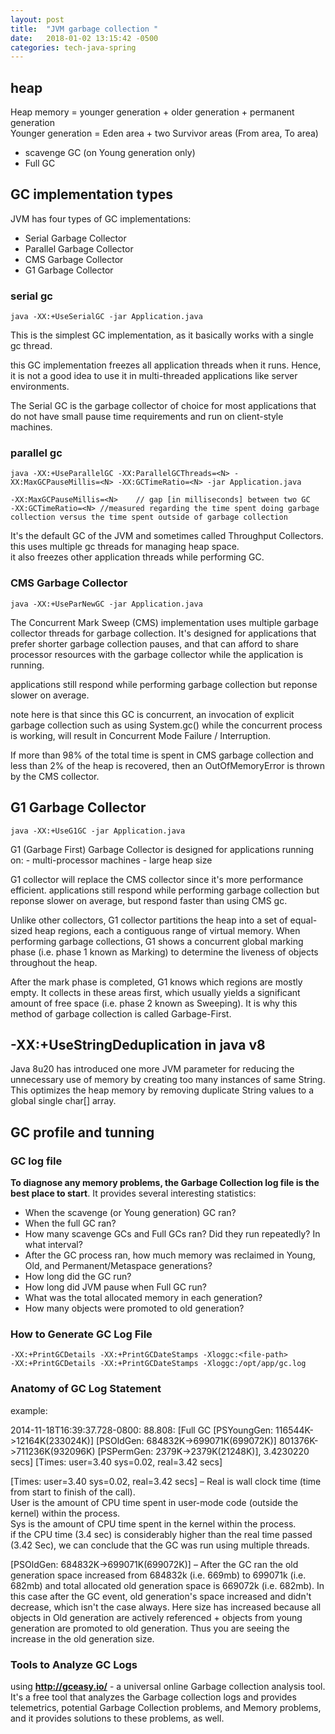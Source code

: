 ```yaml
---
layout: post
title:  "JVM garbage collection "
date:   2018-01-02 13:15:42 -0500
categories: tech-java-spring
---
```


## heap

Heap memory = younger generation + older generation + permanent generation  
Younger generation = Eden area + two Survivor areas (From area, To area) 

- scavenge GC (on Young generation only)
- Full GC 

## GC implementation types

JVM has four types of GC implementations:

- Serial Garbage Collector
- Parallel Garbage Collector
- CMS Garbage Collector
- G1 Garbage Collector

### serial gc

	java -XX:+UseSerialGC -jar Application.java
		
This is the simplest GC implementation, as it basically works with a single gc thread.

this GC implementation freezes all application threads when it runs. Hence, it is not a good idea to use it in multi-threaded applications like server environments.

The Serial GC is the garbage collector of choice for most applications that do not have small pause time requirements and run on client-style machines. 

		
### parallel gc

	java -XX:+UseParallelGC -XX:ParallelGCThreads=<N> -XX:MaxGCPauseMillis=<N> -XX:GCTimeRatio=<N> -jar Application.java
	
	-XX:MaxGCPauseMillis=<N>	// gap [in milliseconds] between two GC
	-XX:GCTimeRatio=<N>	//measured regarding the time spent doing garbage collection versus the time spent outside of garbage collection
	
It's the default GC of the JVM and sometimes called Throughput Collectors. this uses multiple gc threads for managing heap space.   
it also freezes other application threads while performing GC.		

### CMS Garbage Collector

	java -XX:+UseParNewGC -jar Application.java

The Concurrent Mark Sweep (CMS) implementation uses multiple garbage collector threads for garbage collection. It's designed for applications that prefer shorter garbage collection pauses, and that can afford to share processor resources with the garbage collector while the application is running.

applications still respond while performing garbage collection but reponse slower on average.

note here is that since this GC is concurrent, an invocation of explicit garbage collection such as using System.gc() while the concurrent process is working, will result in Concurrent Mode Failure / Interruption.

If more than 98% of the total time is spent in CMS garbage collection and less than 2% of the heap is recovered, then an OutOfMemoryError is thrown by the CMS collector.

	
## G1 Garbage Collector

	java -XX:+UseG1GC -jar Application.java
	
G1 (Garbage First) Garbage Collector is designed for applications running on:
	- multi-processor machines 
	- large heap size

G1 collector will replace the CMS collector since it's more performance efficient. applications still respond while performing garbage collection but reponse slower on average, but respond faster than using CMS gc.

Unlike other collectors, G1 collector partitions the heap into a set of equal-sized heap regions, each a contiguous range of virtual memory. When performing garbage collections, G1 shows a concurrent global marking phase (i.e. phase 1 known as Marking) to determine the liveness of objects throughout the heap.

After the mark phase is completed, G1 knows which regions are mostly empty. It collects in these areas first, which usually yields a significant amount of free space (i.e. phase 2 known as Sweeping). It is why this method of garbage collection is called Garbage-First.
	
## -XX:+UseStringDeduplication in java v8

Java 8u20 has introduced one more JVM parameter for reducing the unnecessary use of memory by creating too many instances of same String. This optimizes the heap memory by removing duplicate String values to a global single char[] array.


## GC profile and tunning
	
### GC log file

**To diagnose any memory problems, the Garbage Collection log file is the best place to start**. It provides several interesting statistics:

- When the scavenge (or Young generation) GC ran?
- When the full GC ran?
- How many scavenge GCs and Full GCs ran? Did they run repeatedly? In what interval?
- After the GC process ran, how much memory was reclaimed in Young, Old, and Permanent/Metaspace generations?
- How long did the GC run?
- How long did JVM pause when Full GC run?
- What was the total allocated memory in each generation?
- How many objects were promoted to old generation?


### How to Generate GC Log File

	-XX:+PrintGCDetails -XX:+PrintGCDateStamps -Xloggc:<file-path>
	-XX:+PrintGCDetails -XX:+PrintGCDateStamps -Xloggc:/opt/app/gc.log
	
### Anatomy of GC Log Statement

example:

2014-11-18T16:39:37.728-0800: 88.808: [Full GC [PSYoungGen: 116544K->12164K(233024K)] [PSOldGen: 684832K->699071K(699072K)] 801376K->711236K(932096K) [PSPermGen: 2379K->2379K(21248K)], 3.4230220 secs] [Times: user=3.40 sys=0.02, real=3.42 secs]	

[Times: user=3.40 sys=0.02, real=3.42 secs] – Real is wall clock time (time from start to finish of the call).  
User is the amount of CPU time spent in user-mode code (outside the kernel) within the process.   
Sys is the amount of CPU time spent in the kernel within the process.   
if the CPU time (3.4 sec) is considerably higher than the real time passed (3.42 Sec), we can conclude that the GC was run using multiple threads.   

[PSOldGen: 684832K->699071K(699072K)] – After the GC ran the old generation space increased from 684832k (i.e. 669mb) to 699071k (i.e. 682mb) and total allocated old generation space is 669072k (i.e. 682mb). In this case after the GC event, old generation's space increased and didn't decrease, which isn't the case always. Here size has increased because all objects in Old generation are actively referenced + objects from young generation are promoted to old generation. Thus you are seeing the increase in the old generation size.

### Tools to Analyze GC Logs

using **http://gceasy.io/** - a universal online Garbage collection analysis tool.   
It's a free tool that analyzes the Garbage collection logs and provides telemetrics, potential Garbage Collection problems, and Memory problems, and it provides solutions to these problems, as well.

